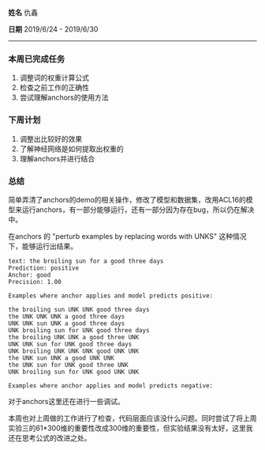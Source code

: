 **姓名** 仇鑫

**日期** 2019/6/24 - 2019/6/30

------

### 本周已完成任务

1. 调整词的权重计算公式
2. 检查之前工作的正确性
3. 尝试理解anchors的使用方法

### 下周计划

1. 调整出比较好的效果
2. 了解神经网络是如何提取出权重的
3. 理解anchors并进行结合

### 总结

简单弄清了anchors的demo的相关操作，修改了模型和数据集，改用ACL16的模型来运行anchors，有一部分能够运行，还有一部分因为存在bug，所以仍在解决中。

在anchors 的 "perturb examples by replacing words with UNKS" 这种情况下，能够运行出结果。



```
text: the broiling sun for a good three days
Prediction: positive
Anchor: good
Precision: 1.00

Examples where anchor applies and model predicts positive:

the broiling sun UNK UNK good three days
the UNK UNK UNK a good three days
UNK UNK sun UNK a good three days
UNK broiling sun for UNK good three days
the broiling UNK UNK a good three UNK
UNK UNK sun for UNK good three days
UNK broiling UNK UNK UNK good UNK UNK
the UNK sun UNK a good UNK UNK
the UNK sun for UNK good three UNK
UNK broiling sun for UNK good UNK UNK

Examples where anchor applies and model predicts negative:
```

对于anchors这里还在进行一些调试。

本周也对上周做的工作进行了检查，代码层面应该没什么问题。同时尝试了将上周实验三的61*300维的重要性改成300维的重要性，但实验结果没有太好，这里我还在思考公式的改进之处。